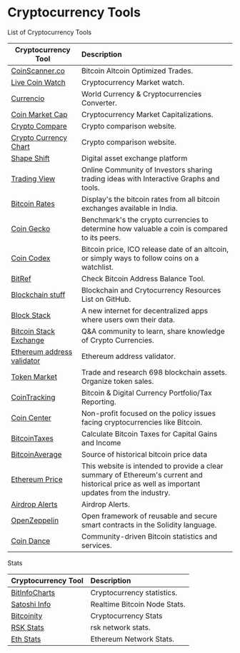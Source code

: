 # Cryptocurrency Tools

List of Cryptocurrency Tools

| Cryptocurrency Tool	|      Description     	|
|----------	|:------	|
|<a href="https://www.livecoinwatch.com/" target="_blank" >CoinScanner.co</a>|Bitcoin Altcoin Optimized Trades.|
|<a href="https://www.livecoinwatch.com/" target="_blank" >Live Coin Watch</a>|Cryptocurrency Market watch.|
|<a href="https://currencio.co/" target="_blank" >Currencio</a>|World Currency & Cryptocurrencies Converter.|
|<a href="https://coinmarketcap.com/" target="_blank" >Coin Market Cap</a>|Cryptocurrency Market Capitalizations.|
|<a href="https://www.cryptocompare.com/" target="_blank" >Crypto Compare</a>|Crypto comparison website.|
|<a href="http://www.cryptocurrencychart.com/" target="_blank" >Crypto Currency Chart</a>|Crypto comparison website.|
|<a href="https://shapeshift.io/#/coins" target="_blank" >Shape Shift</a>|Digital asset exchange platform|
|<a href="https://www.tradingview.com/" target="_blank" >Trading View</a>|Online Community of Investors sharing trading ideas with Interactive Graphs and tools.|
|<a href="http://www.bitcoinrates.in/" target="_blank" >Bitcoin Rates</a>|Display's the bitcoin rates from all bitcoin exchanges available in India.|
|<a href="https://www.coingecko.com/en" target="_blank" >Coin Gecko</a>|Benchmark's the crypto currencies to determine how valuable a coin is compared to its peers.|
|<a href="https://coincodex.com/" target="_blank" >Coin Codex</a>|Bitcoin price, ICO release date of an altcoin, or simply ways to follow coins on a watchlist.|
|<a href="https://bitref.com/" target="_blank" >BitRef</a>|Check Bitcoin Address Balance Tool.|
|<a href="https://github.com/Xel/Blockchain-stuff" target="_blank" >Blockchain stuff</a>|Blockchain and Crytocurrency Resources List on GitHub.|
|<a href="https://blockstack.org/" target="_blank" >Block Stack</a>|A new internet for decentralized apps where users own their data.|
|<a href="https://bitcoin.stackexchange.com/" target="_blank" >Bitcoin Stack Exchange</a>|Q&A community to learn, share knowledge of Crypto Currencies.|
|<a href="https://tokenmarket.net/ethereum-address-validator" target="_blank" >Ethereum address validator</a>|Ethereum address validator.|
|<a href="https://tokenmarket.net/" target="_blank" >Token Market</a>|Trade and research 698 blockchain assets. Organize token sales.|
|<a href="https://cointracking.info/" target="_blank" >CoinTracking</a>|Bitcoin & Digital Currency Portfolio/Tax Reporting.|
|<a href="https://coincenter.org/" target="_blank" >Coin Center</a>|Non-profit focused on the policy issues facing cryptocurrencies like Bitcoin.|
|<a href="https://bitcoin.tax/" target="_blank" >BitcoinTaxes</a>|Calculate Bitcoin Taxes for Capital Gains and Income|
|<a href="https://bitcoinaverage.com/" target="_blank" >BitcoinAverage</a>|Source of historical bitcoin price data|
|<a href="https://ethereumprice.org/" target="_blank" >Ethereum Price</a>|This website is intended to provide a clear summary of Ethereum's current and historical price as well as important updates from the industry.|
|<a href="https://airdropalert.com/" target="_blank" >Airdrop Alerts</a>|Airdrop Alerts.|
|<a href="https://openzeppelin.org/" target="_blank" >OpenZeppelin</a>|Open framework of reusable and secure smart contracts in the Solidity language.|
|<a href="https://coin.dance/" target="_blank" >Coin Dance</a>|Community-driven Bitcoin statistics and services.|

Stats

| Cryptocurrency Tool	|      Description     	|
|----------	|:------	|
|<a href="https://bitinfocharts.com/" target="_blank" >BitInfoCharts</a>|Cryptocurrency statistics.|
|<a href="http://statoshi.info/" target="_blank" >Satoshi Info</a>|Realtime Bitcoin Node Stats.|
|<a href="https://data.bitcoinity.org/markets/volume/30d?c=e&t=b" target="_blank" >Bitcoinity</a>|Cryptocurrency Stats|
|<a href="https://stats.rsk.co/" target="_blank" >RSK Stats</a>|rsk network stats.|
|<a href="https://ethstats.net/" target="_blank" >Eth Stats</a>|Ethereum Network Stats.|
